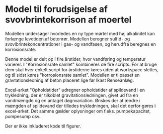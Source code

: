 # Model til forudsigelse af svovbrintekorrison af moertel
Modellen undersøger hvorledes en ny type mørtel med høj alkalinitet kan forlænge levetiden af betonrør. 
Modellen beregner sulfid- og svovlbrintekoncentrationer i gas- og vandfasen, og herudfra beregnes en korrosionsrate.

Denne model er delt op i fire årstider, hvor vandføring og temperatur varierer. I "Korrosionsrate samlet" kombineres de fire scripts.
For at bruge dem skal hver enkelt script for årstiderne køres uden at workspace slettes, og til sidst køres "korrosionsrate samlet".
Modellen er tilpasset en gravtationsledning af beton placeret lige før Ikast Renseanlæg.

Excel-arket "Opholdstider" udregner opholdstider af spildevand i en trykledning, der er tilkoblet gravitationsledningen, givet ud fra en vandmængde og en antaget døgnvariation. 
Ønskes der at ændre i mængden af spildevand der tilledes trykledningen, skal det derfor gøres i excel-arket. Det samme gælder oplysninger om f.eks. pumpekapacitet, pumpesump osv.

Der er ikke inkluderet kode til figurer.
